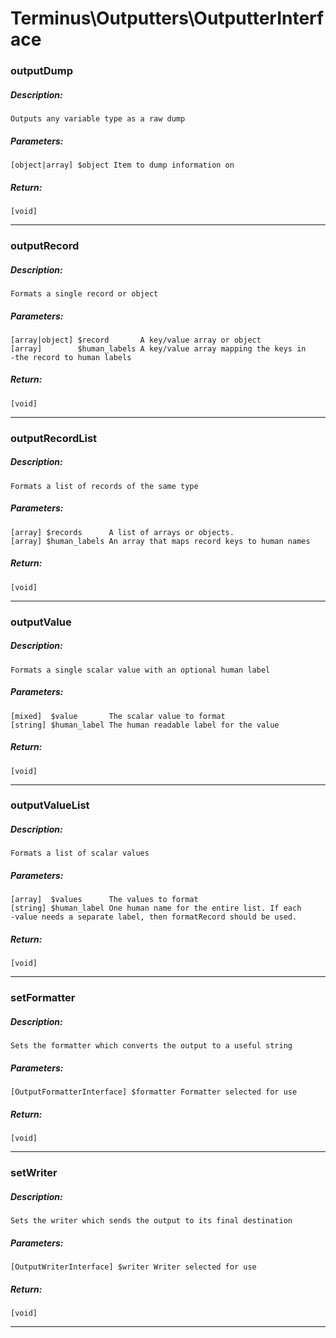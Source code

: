 # Terminus\Outputters\OutputterInterface

### outputDump
##### Description:
    Outputs any variable type as a raw dump

##### Parameters:
    [object|array] $object Item to dump information on

##### Return:
    [void]

---

### outputRecord
##### Description:
    Formats a single record or object

##### Parameters:
    [array|object] $record       A key/value array or object
    [array]        $human_labels A key/value array mapping the keys in
    -the record to human labels

##### Return:
    [void]

---

### outputRecordList
##### Description:
    Formats a list of records of the same type

##### Parameters:
    [array] $records      A list of arrays or objects.
    [array] $human_labels An array that maps record keys to human names

##### Return:
    [void]

---

### outputValue
##### Description:
    Formats a single scalar value with an optional human label

##### Parameters:
    [mixed]  $value       The scalar value to format
    [string] $human_label The human readable label for the value

##### Return:
    [void]

---

### outputValueList
##### Description:
    Formats a list of scalar values

##### Parameters:
    [array]  $values      The values to format
    [string] $human_label One human name for the entire list. If each
    -value needs a separate label, then formatRecord should be used.

##### Return:
    [void]

---

### setFormatter
##### Description:
    Sets the formatter which converts the output to a useful string

##### Parameters:
    [OutputFormatterInterface] $formatter Formatter selected for use

##### Return:
    [void]

---

### setWriter
##### Description:
    Sets the writer which sends the output to its final destination

##### Parameters:
    [OutputWriterInterface] $writer Writer selected for use

##### Return:
    [void]

---

